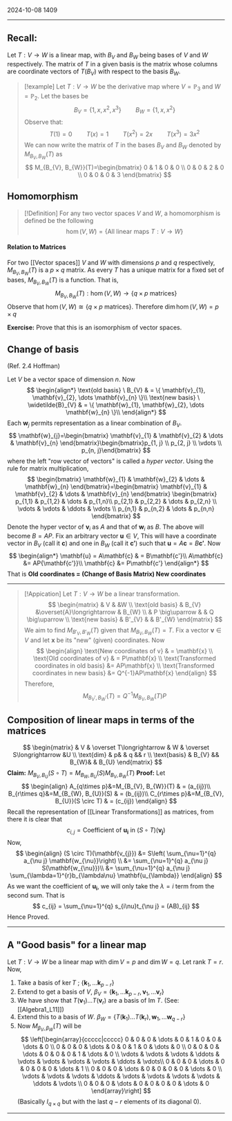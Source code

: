 2024-10-08
1409

---

## Recall:

Let $T:V\to W$ is a linear map, with $B_{V}$ and $B_{W}$ being bases of $V$ and $W$ respectively. The matrix of $T$ in a given basis is the matrix whose columns are coordinate vectors of $T(B_{V})$ with respect to the basis $B_{W}$.

> [!example]
> Let  $T : V \to W$ be  the derivative map where $V = \mathbb{P}_{3}$ and $W =\mathbb{P}_{2}$. Let the bases be
> $$B_{V} = \{ 1,x,x^2,x^3 \} \quad \quad B_{W} = \{ 1,x,x^2 \}$$
> Observe that:
> $$
>  T(1)  = 0 \quad\quad T(x) = 1 \quad\quad T(x^2) = 2x \quad\quad T(x^3) = 3x^2
> $$
> We can now write the matrix of $T$ in the bases $B_{V}$ and $B_{W}$ denoted by $M_{B_{V}, B_{W}}(T)$ as
> $$
> M_{B_{V}, B_{W}}(T)=\begin{bmatrix}
> 0 & 1 & 0 & 0 \\
> 0 & 0 & 2 & 0  \\
> 0 & 0 & 0 & 3
> \end{bmatrix}
> $$
 
## Homomorphism

> [!Definition]
>For any two vector spaces $V$ and $W$, a homomorphism is defined be the following
>$$
>\hom(V,W) = \{ \text{All linear maps} \ T: V \to W \}
>$$

#### Relation to Matrices

For two [[Vector spaces]] $V$ and $W$ with dimensions $p$ and $q$ respectively, $M_{B_{V}, B_{W}}(T)$ is a $p \times q$ matrix.
As every $T$ has a unique matrix for a fixed set of bases,  $M_{B_{V}, B_{W}}(T)$ is a function. That is, 
$$M_{B_{V}, B_{W}}(T):\hom(V, W)\to \{ q\times p \text{ matrices} \}$$
Observe that $\hom(V,W) \cong \{ q \times p \ \text{matrices} \}$. Therefore $\dim \hom(V,W) = p\times q$

**Exercise:** Prove that this is an isomorphism of vector spaces.

## Change of basis
(Ref. 2.4 Hoffman)

Let $V$ be a vector space of dimension $n$. Now
$$
\begin{align*}
\text{old basis} \ B_{V} & = \{ \mathbf{v}_{1}, \mathbf{v}_{2}, \dots \mathbf{v}_{n} \}\\
\text{new basis} \ \widetilde{B}_{V} & = \{ \mathbf{w}_{1}, \mathbf{w}_{2}, \dots \mathbf{w}_{n} \}\\
\end{align*}
$$
Each $\mathbf{w}_{j}$ permits representation as a linear combination of $B_{V}$.
$$
\mathbf{w}_{j}=\begin{bmatrix}
\mathbf{v}_{1} & \mathbf{v}_{2} & \dots & \mathbf{v}_{n}
\end{bmatrix}\begin{bmatrix}p_{1, j} \\
p_{2, j} \\
\vdots \\
p_{n, j}\end{bmatrix}
$$
where the left "row vector of vectors" is called a *hyper vector*. 
Using the rule for matrix multiplication,
$$
\begin{bmatrix}
\mathbf{w}_{1} & \mathbf{w}_{2} & \dots & \mathbf{w}_{n}
\end{bmatrix}=\begin{bmatrix}
\mathbf{v}_{1} & \mathbf{v}_{2} & \dots & \mathbf{v}_{n}
\end{bmatrix}
\begin{bmatrix}
p_{1,1} & p_{1,2} & \dots  & p_{1,n}\\
p_{2,1} & p_{2,2} & \dots  & p_{2,n} \\
\vdots  & \vdots  & \ddots & \vdots \\
p_{n,1} & p_{n,2} & \dots  & p_{n,n}
\end{bmatrix}
$$
Denote the hyper vector of $\mathbf{v}_{i}$  as $A$ and that of $\mathbf{w}_{i}$ as $B$. The above will become $B = AP$.
Fix an arbitrary vector $\mathbf{u} \in V$, This will have a coordinate vector in $B_{V}$ (call it $\mathbf{c}$) and one in $B_{W}$ (call it $\mathbf{c'}$) such that $\mathbf{u} = A\mathbf{c} = B\mathbf{c'}$. Now
$$
\begin{align*}
\mathbf{u} = A\mathbf{c} & = B\mathbf{c'}\\
A\mathbf{c} &= AP{\mathbf{c'}}\\
\mathbf{c} &= P\mathbf{c'}
\end{align*}
$$
That is **Old coordinates = (Change of Basis Matrix) New coordinates**

---
>[!Appication]
>Let $T:V\to W$ be a linear transformation. 
>$$
>\begin{matrix}
> & V & &W \\
>\text{old basis} & B_{V}  &\overset{A}\longrightarrow & B_{W} \\
>& P \big\uparrow & & Q \big\uparrow \\
>\text{new basis} & B'_{V}  & & B'_{W}
>\end{matrix}
>$$
>We aim to find $M_{B'_{V}, B'_{W}}(T)$ given that $M_{B_{V}, B_{W}}(T) = T$.
>Fix a vector $\mathbf{v} \in V$ and let $\mathbf{x}$ be its "new" (given) coordinates. Now
>$$
>\begin{align}
>\text{New coordinates of v} & = \mathbf{x} \\
>\text{Old coordinates of v} & = P\mathbf{x} \\
>\text{Transformed coordinates in old basis} &= AP\mathbf{x} \\
>\text{Transformed coordinates in new basis} &= Q^{-1}AP\mathbf{x} 
>\end{align}
>$$
>Therefore,
>$$
>M_{B_{V}',B_{W}'}(T)=Q^{-1}M_{B_{V},B_{W}}(T)P
>$$

## Composition of linear maps in terms of the matrices

$$
\begin{matrix}
 & V & \overset T\longrightarrow & W & \overset S\longrightarrow &U \\
\text{dim} & p& & q && r \\
\text{basis} & B_{V} && B_{W}& & B_{U}
\end{matrix}
$$
**Claim:** $M_{B_{V}, B_{U}}(S\circ T)=M_{B_{W}, B_{U}}(S)M_{B_{V}, B_{W}}(T)$
**Proof:** Let
$$
\begin{align}
A_{q\times p}&=M_{B_{V}, B_{W}}(T) & = (a_{ij})\\
B_{r\times q}&=M_{B_{W}, B_{U}}(S) & = (b_{ij})\\
C_{r\times p}&=M_{B_{V}, B_{U}}(S \circ T) & = (c_{ij})
\end{align}
$$
Recall the representation of [[Linear Transformations]] as matrices, from there it is clear that 
$$c_{i,j} = \text{Coefficient of} \ \mathbf{u_{i}} \ \text{in} \ (S \circ T)(\mathbf{v_{j}})$$
Now,
$$
\begin{align}
(S \circ T)(\mathbf{v_{j}}) &= S\left( \sum_{\nu=1}^{q} a_{\nu j} \mathbf{w_{\nu}}\right) \\
&= \sum_{\nu=1}^{q} a_{\nu j} S(\mathbf{w_{\nu}})\\
&= \sum_{\nu=1}^{q} a_{\nu j} \sum_{\lambda=1}^{r}b_{\lambda\nu} \mathbf{u_{\lambda}}
\end{align}
$$
As we want the coefficient of $\mathbf{u_{i}}$, we will only take the $\lambda = i$ term from the second sum. That is
$$
c_{ij} = \sum_{\nu=1}^{q} s_{i\nu}t_{\nu j} = (AB)_{ij}
$$
Hence Proved. 

---
## A "Good basis" for a linear map

Let $T:V\to W$ be a linear map with $\dim V = p$ and $\dim W = q$.
Let $\text{rank} \ T = r$. Now,
1) Take a basis of $\ker T$ ;                    $\{\mathbf{k}_{1}, \dots \mathbf{k}_{p-r}\}$
2) Extend to get a basis of $V$,  $\beta_{V} = \{ \mathbf{k}_{1}, \dots \mathbf{k}_{p-r}, \mathbf{v}_{1}, \dots \mathbf{v}_{r} \}$
3) We have show that $T(\mathbf{v}_{1}) \dots T(\mathbf{v}_{r})$ are a basis of $\text{Im} \ T$.   (See: [[Algebra1_L11]])
4) Extend this to a basis of $W$. $\beta_{W} = \{ T(\mathbf{k}_{1}) \dots T(\mathbf{k}_r), \mathbf{w}_{1}, \dots \mathbf{w}_{q-r} \}$
5) Now $M_{\beta_{V}, \beta_{W}}(T)$ will be 
$$
\left[\begin{array}{ccccc|ccccc}
0 & 0 & 0 & \dots & 0 & 1 & 0 & 0 & \dots & 0 \\
0 & 0 & 0 & \dots & 0 & 0 & 1 & 0 & \dots & 0 \\
0 & 0 & 0 & \dots & 0 & 0 & 0 & 1 & \dots & 0 \\
\vdots & \vdots & \vdots & \ddots & \vdots & \vdots & \vdots & \vdots & \ddots & \vdots\\
0 & 0 & 0 & \dots & 0 & 0 & 0 & 0 & \dots & 1 \\
0 & 0 & 0 & \dots & 0 & 0 & 0 & 0 & \dots & 0 \\
\vdots & \vdots & \vdots & \ddots & \vdots & \vdots & \vdots & \vdots & \ddots & \vdots \\
0 & 0 & 0 & \dots & 0 & 0 & 0 & 0 & \dots & 0
\end{array}\right]
$$
(Basically $I_{q\times q}$ but with the last $q-r$ elements of its diagonal 0).

---
